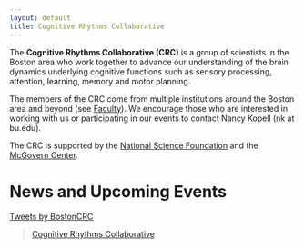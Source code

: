```yaml
---
layout: default
title: Cognitive Rhythms Collaborative
---
```


<div class="jumbotron">

  The <strong>Cognitive Rhythms Collaborative (CRC)</strong> is a group of scientists in the Boston area who work together to advance our understanding of the brain dynamics underlying cognitive functions such as sensory processing, attention, learning, memory and motor planning.

  The members of the CRC come from multiple institutions around the Boston area and beyond (see <a href="{{ site.url }}{{ site.baseurl }}people/faculty/">Faculty</a>). We encourage those who are interested in working with us or participating in our events to contact Nancy Kopell (nk at bu.edu).

  The CRC is supported by the <a href="http://www.nsf.org" target="_blank">National Science Foundation</a> and the <a href="http://mcgovern.mit.edu" target="_blank">McGovern Center</a>.
  
</div>

<h1>News and Upcoming Events</h1>

<a class="twitter-timeline" href="https://twitter.com/BostonCRC">Tweets by BostonCRC</a>
<script async src="//platform.twitter.com/widgets.js" charset="utf-8"></script>

<!-- <iframe src="https://www.facebook.com/plugins/page.php?href=https%3A%2F%2Fwww.facebook.com%2Fgroups%2F940054509455212%2F&tabs=timeline&width=500&height=600&small_header=false&adapt_container_width=true&hide_cover=true&show_facepile=false&appId" width="500" height="600" style="border:none;overflow:hidden" scrolling="no" frameborder="0" allowTransparency="true"></iframe> -->

<div id="fb-root"></div>
<script>(function(d, s, id) {
  var js, fjs = d.getElementsByTagName(s)[0];
  if (d.getElementById(id)) return;
  js = d.createElement(s); js.id = id;
  js.src = "//connect.facebook.net/en_US/sdk.js#xfbml=1&version=v2.7";
  fjs.parentNode.insertBefore(js, fjs);
}(document, 'script', 'facebook-jssdk'));</script>

<div class="fb-page" data-href="https://www.facebook.com/cogrhythms" data-tabs="timeline" data-width="500" data-height="1000" data-small-header="true" data-adapt-container-width="true" data-hide-cover="true" data-show-facepile="false"><blockquote cite="https://www.facebook.com/cogrhythms" class="fb-xfbml-parse-ignore"><a href="https://www.facebook.com/cogrhythms">Cognitive Rhythms Collaborative</a></blockquote></div>
